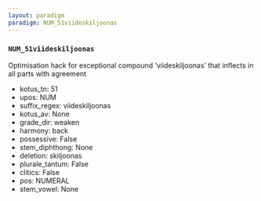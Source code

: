 ```yaml
---
layout: paradigm
paradigm: NUM_51viideskiljoonas
---
```

### ` NUM_51viideskiljoonas `

Optimisation hack for exceptional compound ’viideskiljoonas’ that inflects in all parts with agreement
* kotus_tn: 51
* upos: NUM
* suffix_regex: viideskiljoonas
* kotus_av: None
* grade_dir: weaken
* harmony: back
* possessive: False
* stem_diphthong: None
* deletion: skiljoonas
* plurale_tantum: False
* clitics: False
* pos: NUMERAL
* stem_vowel: None
